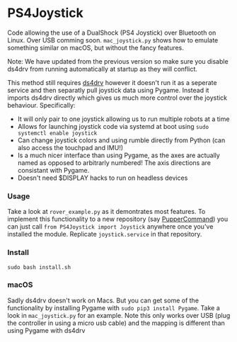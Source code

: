 # PS4Joystick

Code allowing the use of a DualShock (PS4 Joystick) over Bluetooth on Linux. Over USB comming soon. `mac_joystick.py` shows how to emulate something similar on macOS, but without the fancy features.

Note: We have updated from the previous version so make sure you disable ds4drv from running automatically at startup as they will conflict.

This method still requires [ds4drv](https://github.com/chrippa/ds4drv) however it doesn't run it as a seperate service and then separatly pull joystick data using Pygame. Instead it imports ds4drv directly which gives us much more control over the joystick behaviour. Specifically:

- It will only pair to one joystick allowing us to run multiple robots at a time
- Allows for launching joystick code via systemd at boot using `sudo systemctl enable joystick`
- Can change joystick colors and using rumble directly from Python (can also access the touchpad and IMU!)
- Is a much nicer interface than using Pygame, as the axes are actually named as opposed to arbitrarly numbered! The axis directions are consistant with Pygame. 
- Doesn't need $DISPLAY hacks to run on headless devices

### Usage

Take a look at `rover_example.py` as it demontrates most features. 
To implement this functionality to a new repository (say [PupperCommand](https://github.com/stanfordroboticsclub/PupperCommand)) you can just call `from PS4Joystick import Joystick` anywhere once you've installed the module. Replicate `joystick.service` in that repository.


### Install

``` sudo bash install.sh ```


### macOS

Sadly ds4drv doesn't work on Macs. But you can get some of the functionality by installing Pygame with `sudo pip3 install Pygame`. Take a look in `mac_joystick.py` for an example. Note this only works over USB (plug the controller in using a micro usb cable) and the mapping is different than using Pygame with ds4drv